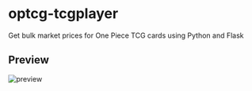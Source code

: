 # optcg-tcgplayer
Get bulk market prices for One Piece TCG cards using Python and Flask

## Preview
![preview](https://github.com/user-attachments/assets/4e05b81e-9c57-4514-81fc-4fafefacbf50)
